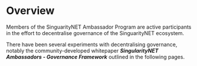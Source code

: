 # Overview

Members of the SinguarityNET Ambassador Program are active participants in the effort to decentralise governance of the SinguarityNET ecosystem.

There have been several experiments with decentralising governance, notably the community-developed whitepaper _**SingularityNET Ambassadors - Governance Framework**_ outlined in the following pages.
